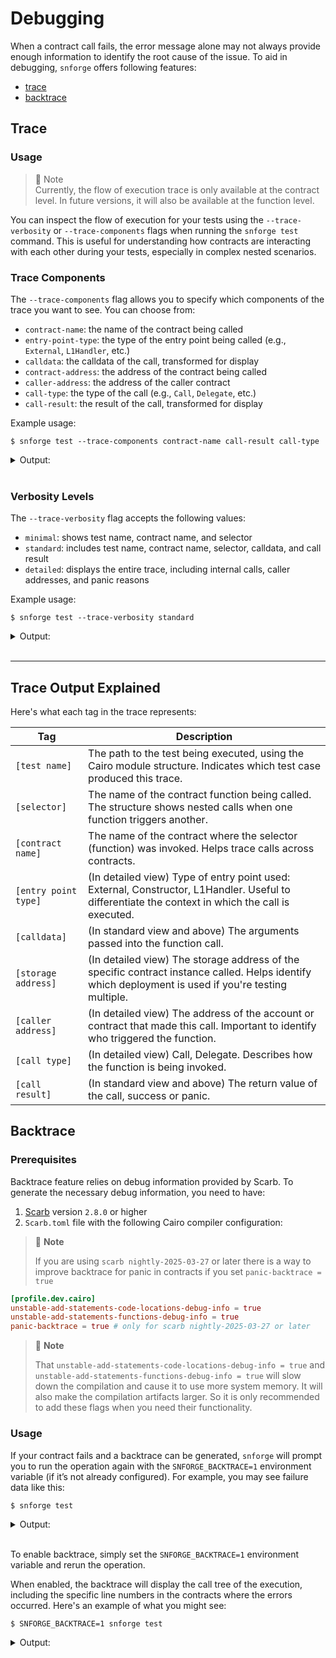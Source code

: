 # Debugging

When a contract call fails, the error message alone may not always provide enough information to identify the root cause
of the issue. To aid in debugging, `snforge` offers following features:

- [trace](debugging.md#trace)
- [backtrace](debugging.md#backtrace)

## Trace

### Usage

> 📝 Note  
> Currently, the flow of execution trace is only available at the contract level. In future versions, it will also be
> available at the function level.

You can inspect the flow of execution for your tests using the `--trace-verbosity` or `--trace-components`  flags when
running the `snforge test` command. This is useful for understanding how contracts are interacting with each other
during your tests, especially in complex nested scenarios.

### Trace Components

The `--trace-components` flag allows you to specify which components of the trace you want to see. You can choose from:

- `contract-name`: the name of the contract being called
- `entry-point-type`: the type of the entry point being called (e.g., `External`, `L1Handler`, etc.)
- `calldata`: the calldata of the call, transformed for display
- `contract-address`: the address of the contract being called
- `caller-address`: the address of the caller contract
- `call-type`: the type of the call (e.g., `Call`, `Delegate`, etc.)
- `call-result`: the result of the call, transformed for display

Example usage:

<!-- { "package_name": "debugging" } -->
```shell
$ snforge test --trace-components contract-name call-result call-type
```
<details>
<summary>Output:</summary>

```shell
[test name] trace_info_integrationtest::test_trace::test_debugging_trace_success
├─ [selector] execute_calls
│  ├─ [contract name] SimpleContract
│  ├─ [call type] Call
│  ├─ [call result] success: array![RecursiveCall { contract_address: ContractAddress([..]), payload: array![RecursiveCall { contract_address: ContractAddress([..]), payload: array![] }, RecursiveCall { contract_address: ContractAddress([..]), payload: array![] }] }, RecursiveCall { contract_address: ContractAddress([..]), payload: array![] }]
│  ├─ [selector] execute_calls
│  │  ├─ [contract name] SimpleContract
│  │  ├─ [call type] Call
│  │  ├─ [call result] success: array![RecursiveCall { contract_address: ContractAddress([..]), payload: array![] }, RecursiveCall { contract_address: ContractAddress([..]), payload: array![] }]
│  │  ├─ [selector] execute_calls
│  │  │  ├─ [contract name] SimpleContract
│  │  │  ├─ [call type] Call
│  │  │  └─ [call result] success: array![]
│  │  └─ [selector] execute_calls
│  │     ├─ [contract name] SimpleContract
│  │     ├─ [call type] Call
│  │     └─ [call result] success: array![]
│  └─ [selector] execute_calls
│     ├─ [contract name] SimpleContract
│     ├─ [call type] Call
│     └─ [call result] success: array![]
└─ [selector] fail
   ├─ [contract name] SimpleContract
   ├─ [call type] Call
   └─ [call result] panic: (0x1, 0x2, 0x3, 0x4, 0x5)
```
</details>
<br>

### Verbosity Levels

The `--trace-verbosity` flag accepts the following values:

- `minimal`: shows test name, contract name, and selector
- `standard`: includes test name, contract name, selector, calldata, and call result
- `detailed`: displays the entire trace, including internal calls, caller addresses, and panic reasons

Example usage:

<!-- { "package_name": "debugging" } -->
```shell
$ snforge test --trace-verbosity standard
```
<details>
<summary>Output:</summary>

```shell
[test name] trace_info_integrationtest::test_trace::test_debugging_trace_success
├─ [selector] execute_calls
│  ├─ [contract name] SimpleContract
│  ├─ [calldata] array![RecursiveCall { contract_address: ContractAddress([..]), payload: array![RecursiveCall { contract_address: ContractAddress([..]), payload: array![] }, RecursiveCall { contract_address: ContractAddress([..]), payload: array![] }] }, RecursiveCall { contract_address: ContractAddress([..]), payload: array![] }]
│  ├─ [call result] success: array![RecursiveCall { contract_address: ContractAddress([..]), payload: array![RecursiveCall { contract_address: ContractAddress([..]), payload: array![] }, RecursiveCall { contract_address: ContractAddress([..]), payload: array![] }] }, RecursiveCall { contract_address: ContractAddress([..]), payload: array![] }]
│  ├─ [selector] execute_calls
│  │  ├─ [contract name] SimpleContract
│  │  ├─ [calldata] array![RecursiveCall { contract_address: ContractAddress([..]), payload: array![] }, RecursiveCall { contract_address: ContractAddress([..]), payload: array![] }]
│  │  ├─ [call result] success: array![RecursiveCall { contract_address: ContractAddress([..]), payload: array![] }, RecursiveCall { contract_address: ContractAddress([..]), payload: array![] }]
│  │  ├─ [selector] execute_calls
│  │  │  ├─ [contract name] SimpleContract
│  │  │  ├─ [calldata] array![]
│  │  │  └─ [call result] success: array![]
│  │  └─ [selector] execute_calls
│  │     ├─ [contract name] SimpleContract
│  │     ├─ [calldata] array![]
│  │     └─ [call result] success: array![]
│  └─ [selector] execute_calls
│     ├─ [contract name] SimpleContract
│     ├─ [calldata] array![]
│     └─ [call result] success: array![]
└─ [selector] fail
   ├─ [contract name] SimpleContract
   ├─ [calldata] array![0x1, 0x2, 0x3, 0x4, 0x5]
   └─ [call result] panic: (0x1, 0x2, 0x3, 0x4, 0x5)
```
</details>
<br>

---

## Trace Output Explained

Here's what each tag in the trace represents:

| Tag                  | Description                                                                                                                                          |
|----------------------|------------------------------------------------------------------------------------------------------------------------------------------------------|
| `[test name]`        | The path to the test being executed, using the Cairo module structure. Indicates which test case produced this trace.                                |
| `[selector]`         | The name of the contract function being called. The structure shows nested calls when one function triggers another.                                 |
| `[contract name]`    | The name of the contract where the selector (function) was invoked. Helps trace calls across contracts.                                              |
| `[entry point type]` | (In detailed view) Type of entry point used: External, Constructor, L1Handler. Useful to differentiate the context in which the call is executed.    |
| `[calldata]`         | (In standard view and above) The arguments passed into the function call.                                                                            |
| `[storage address]`  | (In detailed view) The storage address of the specific contract instance called. Helps identify which deployment is used if you're testing multiple. |
| `[caller address]`   | (In detailed view) The address of the account or contract that made this call. Important to identify who triggered the function.                     |
| `[call type]`        | (In detailed view) Call, Delegate. Describes how the function is being invoked.                                                                      |
| `[call result]`      | (In standard view and above) The return value of the call, success or panic.                                                                         |



## Backtrace

### Prerequisites

Backtrace feature relies on debug information provided by Scarb. To generate the necessary debug information, you need
to have:

1. [Scarb](https://github.com/software-mansion/scarb) version `2.8.0` or higher
2. `Scarb.toml` file with the following Cairo compiler configuration:

> 📝 **Note**
>
> If you are using `scarb nightly-2025-03-27` or later there is a way to improve backtrace for panic in contracts if
> you set `panic-backtrace = true`

```toml
[profile.dev.cairo]
unstable-add-statements-code-locations-debug-info = true
unstable-add-statements-functions-debug-info = true
panic-backtrace = true # only for scarb nightly-2025-03-27 or later
```

> 📝 **Note**
>
> That `unstable-add-statements-code-locations-debug-info = true` and
`unstable-add-statements-functions-debug-info = true` will slow down the compilation and cause it to use more system
> memory. It will also make the compilation artifacts larger. So it is only recommended to add these flags when you need
> their functionality.

### Usage

If your contract fails and a backtrace can be generated, `snforge` will prompt you to run the operation again with the
`SNFORGE_BACKTRACE=1` environment variable (if it’s not already configured). For example, you may see failure data like
this:


<!-- { "package_name": "backtrace_panic" } -->
```shell
$ snforge test
```
<details>
<summary>Output:</summary>

```shell
Failure data:
    0x417373657274206661696c6564 ('Assert failed')
note: run with `SNFORGE_BACKTRACE=1` environment variable to display a backtrace
```
</details>
<br>


To enable backtrace, simply set the `SNFORGE_BACKTRACE=1` environment variable and rerun the operation.

When enabled, the backtrace will display the call tree of the execution, including the specific line numbers in the
contracts where the errors occurred. Here's an example of what you might see:

<!-- TODO(#2713) -->

<!-- { "ignored": true, "package_name": "backtrace_vm_error" } -->
```shell
$ SNFORGE_BACKTRACE=1 snforge test
```
<details>
<summary>Output:</summary>

```shell
"Failure data:
    0x417373657274206661696c6564 ('Assert failed')
error occurred in contract 'InnerContract'
stack backtrace:
   0: (inlined) core::array::ArrayImpl::append
       at [..]array.cairo:135:9
   1: core::array_inline_macro
       at [..]lib.cairo:364:11
   2: (inlined) core::Felt252PartialEq::eq
       at [..]lib.cairo:231:9
   3: (inlined) backtrace_panic::InnerContract::inner_call
       at [..]traits.cairo:442:10
   4: (inlined) backtrace_panic::InnerContract::InnerContract::inner
       at [..]lib.cairo:40:16
   5: backtrace_panic::InnerContract::__wrapper__InnerContract__inner
       at [..]lib.cairo:35:13

error occurred in contract 'OuterContract'
stack backtrace:
   0: (inlined) backtrace_panic::IInnerContractDispatcherImpl::inner
       at [..]lib.cairo:22:1
   1: (inlined) backtrace_panic::OuterContract::OuterContract::outer
       at [..]lib.cairo:17:13
   2: backtrace_panic::OuterContract::__wrapper__OuterContract__outer
       at [..]lib.cairo:15:9"
```
</details>
<br>

